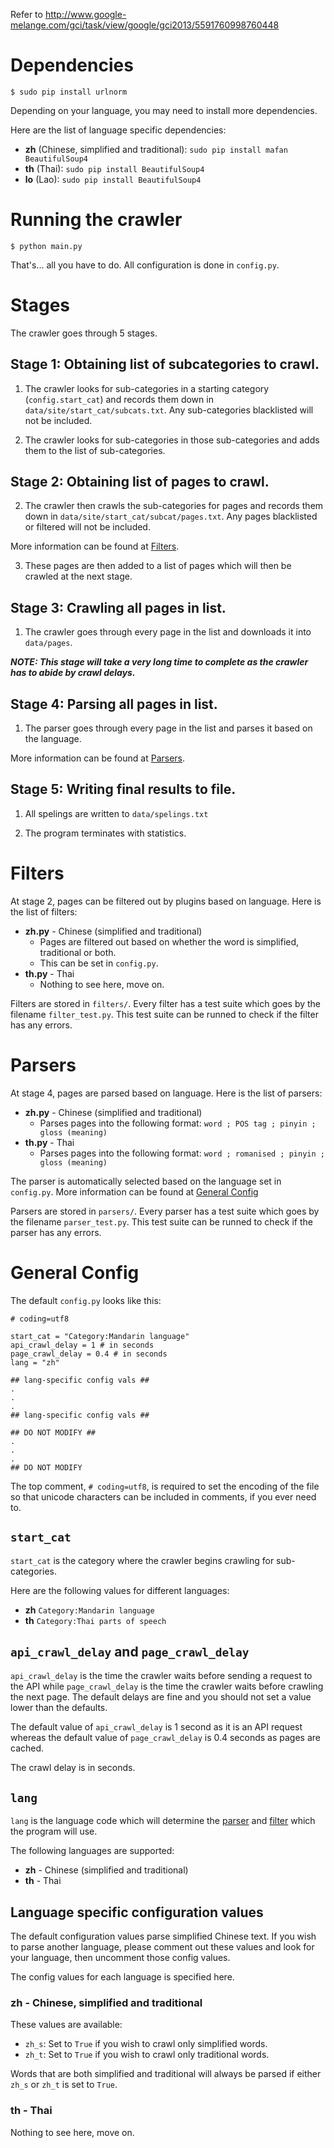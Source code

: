 Refer to http://www.google-melange.com/gci/task/view/google/gci2013/5591760998760448

# Dependencies

	$ sudo pip install urlnorm

Depending on your language, you may need to install more dependencies.

Here are the list of language specific dependencies:

* **zh** (Chinese, simplified and traditional): `sudo pip install mafan BeautifulSoup4`
* **th** (Thai): `sudo pip install BeautifulSoup4`
* **lo** (Lao): `sudo pip install BeautifulSoup4`

# Running the crawler

	$ python main.py

That's... all you have to do. All configuration is done in `config.py`.

# Stages

The crawler goes through 5 stages.

## Stage 1: Obtaining list of subcategories to crawl.

1) The crawler looks for sub-categories in a starting category (`config.start_cat`) and records them down in `data/site/start_cat/subcats.txt`. Any sub-categories blacklisted will not be included.

2) The crawler looks for sub-categories in those sub-categories and adds them to the list of sub-categories.

## Stage 2: Obtaining list of pages to crawl.

2) The crawler then crawls the sub-categories for pages and records them down in `data/site/start_cat/subcat/pages.txt`. Any pages blacklisted or filtered will not be included.

More information can be found at [Filters](https://github.com/wei2912/WiktionaryCrawler#filters).

3) These pages are then added to a list of pages which will then be crawled at the next stage.

## Stage 3: Crawling all pages in list.

1) The crawler goes through every page in the list and downloads it into `data/pages`.

***NOTE: This stage will take a very long time to complete as the crawler has to abide by crawl delays.***

## Stage 4: Parsing all pages in list.

1) The parser goes through every page in the list and parses it based on the language.

More information can be found at [Parsers](https://github.com/wei2912/WiktionaryCrawler#parsers).

## Stage 5: Writing final results to file.

1) All spelings are written to `data/spelings.txt`

2) The program terminates with statistics.

# Filters

At stage 2, pages can be filtered out by plugins based on language. Here is the list of filters:

* **zh.py** - Chinese (simplified and traditional)
	* Pages are filtered out based on whether the word is simplified, traditional or both.
	* This can be set in `config.py`.
* **th.py** - Thai
	* Nothing to see here, move on.

Filters are stored in `filters/`. Every filter has a test suite which goes by the filename `filter_test.py`. This test suite can be runned to check if the filter has any errors.

# Parsers

At stage 4, pages are parsed based on language. Here is the list of parsers:

* **zh.py** - Chinese (simplified and traditional)
	* Parses pages into the following format: `word ; POS tag ; pinyin ; gloss (meaning)`
* **th.py** - Thai
	* Parses pages into the following format: `word ; romanised ; pinyin ; gloss (meaning)`

The parser is automatically selected based on the language set in `config.py`. More information can be found at [General Config](https://github.com/wei2912/WiktionaryCrawler#general-config)

Parsers are stored in `parsers/`. Every parser has a test suite which goes by the filename `parser_test.py`. This test suite can be runned to check if the parser has any errors.

# General Config

The default `config.py` looks like this:

	# coding=utf8

	start_cat = "Category:Mandarin language"
	api_crawl_delay = 1 # in seconds
	page_crawl_delay = 0.4 # in seconds
	lang = "zh"

	## lang-specific config vals ##
	.
	.
	.
	## lang-specific config vals ##

	## DO NOT MODIFY ##
	.
	.
	.
	## DO NOT MODIFY

The top comment, `# coding=utf8`, is required to set the encoding of the file so that unicode characters can be included in comments, if you ever need to.

## `start_cat`

`start_cat` is the category where the crawler begins crawling for sub-categories.

Here are the following values for different languages:

* **zh** `Category:Mandarin language`
* **th** `Category:Thai parts of speech`

## `api_crawl_delay` and `page_crawl_delay`

`api_crawl_delay` is the time the crawler waits before sending a request to the API while `page_crawl_delay` is the time the crawler waits before crawling the next page. The default delays are fine and you should not set a value lower than the defaults.

The default value of `api_crawl_delay` is 1 second as it is an API request whereas the default value of `page_crawl_delay` is 0.4 seconds as pages are cached.

The crawl delay is in seconds.

## `lang`

`lang` is the language code which will determine the [parser](https://github.com/wei2912/WiktionaryCrawler#parsers) and [filter](https://github.com/wei2912/WiktionaryCrawler#filters) which the program will use.

The following languages are supported:

* **zh** - Chinese (simplified and traditional)
* **th** - Thai

## Language specific configuration values

The default configuration values parse simplified Chinese text. If you wish to parse another language, please comment out these values and look for your language, then uncomment those config values.

The config values for each language is specified here.

### **zh** - Chinese, simplified and traditional

These values are available:

* `zh_s`: Set to `True` if you wish to crawl only simplified words.
* `zh_t`: Set to `True` if you wish to crawl only traditional words.

Words that are both simplified and traditional will always be parsed if either `zh_s` or `zh_t` is set to `True`.

### **th** - Thai

Nothing to see here, move on.
